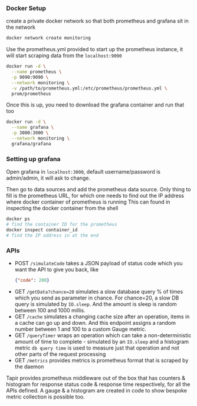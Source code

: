 ### Docker Setup

create a private docker network so that both prometheus and grafana sit in the network
```sh
docker network create monitoring
```

Use the prometheus.yml provided to start up the prometheus instance, it will start scraping data from the `localhost:9090`

```sh
docker run -d \
  --name prometheus \
  -p 9090:9090 \
  --network monitoring \
  -v /path/to/prometheus.yml:/etc/prometheus/prometheus.yml \
  prom/prometheus
```

Once this is up, you need to download the grafana container and run that too

```sh
docker run -d \
  --name grafana \
  -p 3000:3000 \
  --network monitoring \
  grafana/grafana
```

### Setting up grafana

Open grafana in `localhost:3000`, default username/password is admin/admin, it will ask to change.

Then go to data sources and add the prometheus data source. Only thing to fill is the prometheus URL, for which one needs to find out the IP address where docker container of prometheus is running
This can found in inspecting the docker container from the shell

```sh
docker ps
# find the container ID for the prometheus
docker inspect container_id
# find the IP address in at the end
```

### APIs

- POST `/simulateCode` takes a JSON payload of status code which you want the API to give you back, like 
  ```json
  {"code": 200}  

  ```
- GET `/getData?chance=20` simulates a slow database query % of times which you send as parameter in chance. For chance=20, a slow DB query is simulated by `IO.sleep`. And the amount is sleep is random between 100 and 1000 millis. 
- GET `/cache` simulates a changing cache size after an operation, items in a cache can go up and down. And this endpoint assigns a random number between 1 and 100 to a custom Gauge metric.
- GET `/queryTimer` wraps an operation which can take a non-deterministic amount of time to complete - simulated by an `IO.sleep` and a histogram metric `db query time`  is used to measure just that operation and not other parts of the request processing
- GET `/metrics` provides metrics is prometheus format that is scraped by the daemon

Tapir provides prometheus middleware out of the box that has counters & histogram for response status code & response time respectively, for all the APIs defined. A gauge & a histogram are created in code to show bespoke metric collection is possible too.

